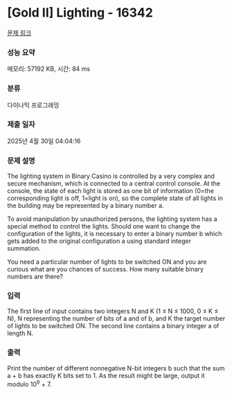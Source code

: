 # [Gold II] Lighting - 16342 

[문제 링크](https://www.acmicpc.net/problem/16342) 

### 성능 요약

메모리: 57192 KB, 시간: 84 ms

### 분류

다이나믹 프로그래밍

### 제출 일자

2025년 4월 30일 04:04:16

### 문제 설명

<p>The lighting system in Binary Casino is controlled by a very complex and secure mechanism, which is connected to a central control console. At the console, the state of each light is stored as one bit of information (0=the corresponding light is off, 1=light is on), so the complete state of all lights in the building may be represented by a binary number a.</p>

<p>To avoid manipulation by unauthorized persons, the lighting system has a special method to control the lights. Should one want to change the configuration of the lights, it is necessary to enter a binary number b which gets added to the original configuration a using standard integer summation.</p>

<p>You need a particular number of lights to be switched ON and you are curious what are you chances of success. How many suitable binary numbers are there?</p>

### 입력 

 <p>The first line of input contains two integers N and K (1 ≤ N ≤ 1000, 0 ≤ K ≤ N), N representing the number of bits of a and of b, and K the target number of lights to be switched ON. The second line contains a binary integer a of length N.</p>

### 출력 

 <p>Print the number of different nonnegative N-bit integers b such that the sum a + b has exactly K bits set to 1. As the result might be large, output it modulo 10<sup>9</sup> + 7.</p>

